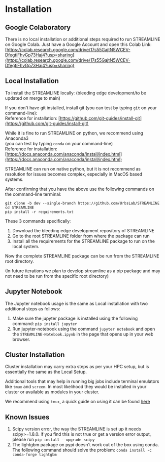 # Installation

## Google Colaboratory
There is no local installation or additional steps required to run 
STREAMLINE on Google Colab.
Just have a Google Account and open this Colab Link:
[https://colab.research.google.com/drive/17s55GajtN5WCEV-DfegtiFhvGp73Haj4?usp=sharing](https://colab.research.google.com/drive/17s55GajtN5WCEV-DfegtiFhvGp73Haj4?usp=sharing)

## Local Installation
To install the STREAMLINE locally:
(bleeding edge development/to be updated on merge to main)


If you don't have git installed, install git
(you can test by typing `git` on your command-line):\
Reference for installation: [https://github.com/git-guides/install-git](https://github.com/git-guides/install-git)

While it is fine to run STREAMLINE on python, we recommend using Anaconda3 \
(you can test by typing `conda` on your command-line) \
Reference for installation: [https://docs.anaconda.com/anaconda/install/index.html](https://docs.anaconda.com/anaconda/install/index.html)

STREAMLINE can run on native python, but it is not recommend as resolution for issues becomes complex, especially in MacOS based systems.

After confirming that you have the above
use the following commands on the command-line terminal:
```
git clone -b dev --single-branch https://github.com/UrbsLab/STREAMLINE
cd STREAMLINE
pip install -r requirements.txt
```

These 3 commands specifically:
1. Download the bleeding edge development repository of STREAMLINE
2. Go to the root STREAMLINE folder from where the package can run
3. Install all the requirements for the STREAMLINE package to run on the local system.


Now the complete STREAMLINE package can be run 
from the STREAMLINE root directory.

(In future iterations we plan to develop streamline 
as a pip package and may not need to be run from the specific root directory)

## Jupyter Notebook
The Jupyter notebook usage is the same as Local installation with two additional steps as follows:

1. Make sure the jupyter package is installed using the following command:
   ```pip install jupyter```
2. Run jupyter-notebook using the command `jupyter notebook` and open the `STREAMLINE-Notebook.ipynb` in the 
   page that opens up in your web browser.

## Cluster Installation
Cluster installation may carry extra steps as per your HPC setup, but is essentially the same as the Local Setup.

Additional tools that may help in running big jobs include terminal emulators like `tmux` and `screen`. 
In most likelihood they would be installed in your cluster or available as modules in your cluster.

We recommend using `tmux`, a quick guide on using it can be found [here](https://www.redhat.com/sysadmin/introduction-tmux-linux)

## Known Issues

1. Scipy version error, the way the STREAMLINE is set up it needs scipy>=1.8.0. If you find this is not true or 
   get a version error output, please run `pip install --upgrade scipy`
2. The lightgbm package on pypi doesn't work out of the box using conda. The following command should solve the problem:
   ```conda install -c conda-forge lightgbm```
